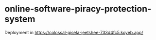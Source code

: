 # online-software-piracy-protection-system
Deployment in 
https://colossal-gisela-jeetshee-733d4fc5.koyeb.app/
